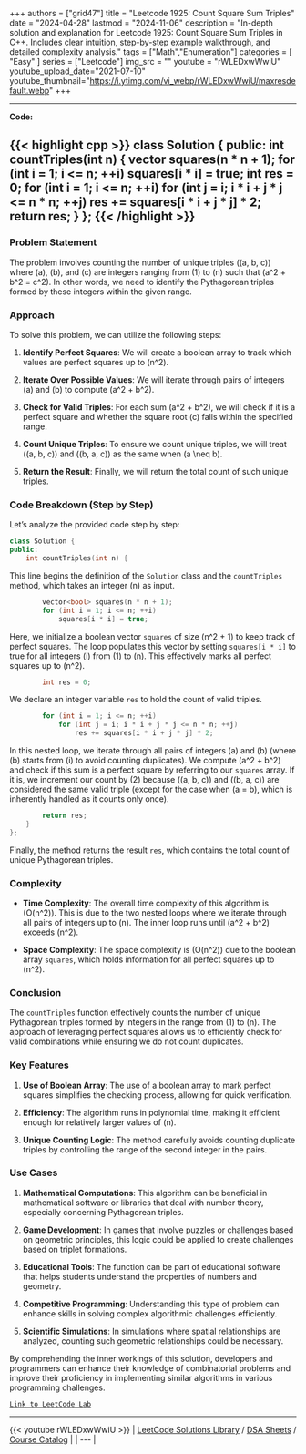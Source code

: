 
+++
authors = ["grid47"]
title = "Leetcode 1925: Count Square Sum Triples"
date = "2024-04-28"
lastmod = "2024-11-06"
description = "In-depth solution and explanation for Leetcode 1925: Count Square Sum Triples in C++. Includes clear intuition, step-by-step example walkthrough, and detailed complexity analysis."
tags = ["Math","Enumeration"]
categories = [
    "Easy"
]
series = ["Leetcode"]
img_src = ""
youtube = "rWLEDxwWwiU"
youtube_upload_date="2021-07-10"
youtube_thumbnail="https://i.ytimg.com/vi_webp/rWLEDxwWwiU/maxresdefault.webp"
+++



---
**Code:**

{{< highlight cpp >}}
class Solution {
public:
    int countTriples(int n) {
    vector<bool> squares(n * n + 1);
    for (int i = 1; i <= n; ++i)
        squares[i * i] = true;
    int res = 0;
    for (int i = 1; i <= n; ++i)
        for (int j = i; i * i + j * j <= n * n; ++j)
            res += squares[i * i + j * j] * 2;
    return res;
}
};
{{< /highlight >}}
---

### Problem Statement

The problem involves counting the number of unique triples \((a, b, c)\) where \(a\), \(b\), and \(c\) are integers ranging from \(1\) to \(n\) such that \(a^2 + b^2 = c^2\). In other words, we need to identify the Pythagorean triples formed by these integers within the given range.

### Approach

To solve this problem, we can utilize the following steps:

1. **Identify Perfect Squares**: We will create a boolean array to track which values are perfect squares up to \(n^2\).

2. **Iterate Over Possible Values**: We will iterate through pairs of integers \(a\) and \(b\) to compute \(a^2 + b^2\).

3. **Check for Valid Triples**: For each sum \(a^2 + b^2\), we will check if it is a perfect square and whether the square root \(c\) falls within the specified range.

4. **Count Unique Triples**: To ensure we count unique triples, we will treat \((a, b, c)\) and \((b, a, c)\) as the same when \(a \neq b\).

5. **Return the Result**: Finally, we will return the total count of such unique triples.

### Code Breakdown (Step by Step)

Let’s analyze the provided code step by step:

```cpp
class Solution {
public:
    int countTriples(int n) {
```
This line begins the definition of the `Solution` class and the `countTriples` method, which takes an integer \(n\) as input.

```cpp
        vector<bool> squares(n * n + 1);
        for (int i = 1; i <= n; ++i)
            squares[i * i] = true;
```
Here, we initialize a boolean vector `squares` of size \(n^2 + 1\) to keep track of perfect squares. The loop populates this vector by setting `squares[i * i]` to true for all integers \(i\) from \(1\) to \(n\). This effectively marks all perfect squares up to \(n^2\).

```cpp
        int res = 0;
```
We declare an integer variable `res` to hold the count of valid triples.

```cpp
        for (int i = 1; i <= n; ++i)
            for (int j = i; i * i + j * j <= n * n; ++j)
                res += squares[i * i + j * j] * 2;
```
In this nested loop, we iterate through all pairs of integers \(a\) and \(b\) (where \(b\) starts from \(i\) to avoid counting duplicates). We compute \(a^2 + b^2\) and check if this sum is a perfect square by referring to our `squares` array. If it is, we increment our count by \(2\) because \((a, b, c)\) and \((b, a, c)\) are considered the same valid triple (except for the case when \(a = b\), which is inherently handled as it counts only once).

```cpp
        return res;
    }
};
```
Finally, the method returns the result `res`, which contains the total count of unique Pythagorean triples.

### Complexity

- **Time Complexity**: The overall time complexity of this algorithm is \(O(n^2)\). This is due to the two nested loops where we iterate through all pairs of integers up to \(n\). The inner loop runs until \(a^2 + b^2\) exceeds \(n^2\).

- **Space Complexity**: The space complexity is \(O(n^2)\) due to the boolean array `squares`, which holds information for all perfect squares up to \(n^2\).

### Conclusion

The `countTriples` function effectively counts the number of unique Pythagorean triples formed by integers in the range from \(1\) to \(n\). The approach of leveraging perfect squares allows us to efficiently check for valid combinations while ensuring we do not count duplicates.

### Key Features

1. **Use of Boolean Array**: The use of a boolean array to mark perfect squares simplifies the checking process, allowing for quick verification.

2. **Efficiency**: The algorithm runs in polynomial time, making it efficient enough for relatively larger values of \(n\).

3. **Unique Counting Logic**: The method carefully avoids counting duplicate triples by controlling the range of the second integer in the pairs.

### Use Cases

1. **Mathematical Computations**: This algorithm can be beneficial in mathematical software or libraries that deal with number theory, especially concerning Pythagorean triples.

2. **Game Development**: In games that involve puzzles or challenges based on geometric principles, this logic could be applied to create challenges based on triplet formations.

3. **Educational Tools**: The function can be part of educational software that helps students understand the properties of numbers and geometry.

4. **Competitive Programming**: Understanding this type of problem can enhance skills in solving complex algorithmic challenges efficiently.

5. **Scientific Simulations**: In simulations where spatial relationships are analyzed, counting such geometric relationships could be necessary.

By comprehending the inner workings of this solution, developers and programmers can enhance their knowledge of combinatorial problems and improve their proficiency in implementing similar algorithms in various programming challenges.

[`Link to LeetCode Lab`](https://leetcode.com/problems/count-square-sum-triples/description/)

---
{{< youtube rWLEDxwWwiU >}}
| [LeetCode Solutions Library](https://grid47.xyz/leetcode/) / [DSA Sheets](https://grid47.xyz/sheets/) / [Course Catalog](https://grid47.xyz/courses/) |
| --- |
